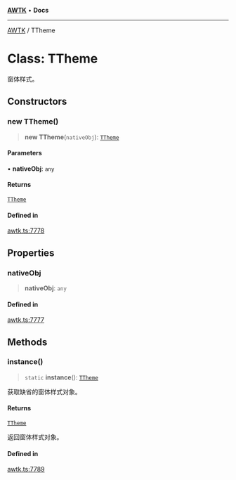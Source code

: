[**AWTK**](../README.md) • **Docs**

***

[AWTK](../globals.md) / TTheme

# Class: TTheme

窗体样式。

## Constructors

### new TTheme()

> **new TTheme**(`nativeObj`): [`TTheme`](TTheme.md)

#### Parameters

• **nativeObj**: `any`

#### Returns

[`TTheme`](TTheme.md)

#### Defined in

[awtk.ts:7778](https://github.com/zlgopen/awtk-binding/blob/f59cb588237dd9223284af0eed269ac285d66f8b/tools/code_gen/js/output/awtk.ts#L7778)

## Properties

### nativeObj

> **nativeObj**: `any`

#### Defined in

[awtk.ts:7777](https://github.com/zlgopen/awtk-binding/blob/f59cb588237dd9223284af0eed269ac285d66f8b/tools/code_gen/js/output/awtk.ts#L7777)

## Methods

### instance()

> `static` **instance**(): [`TTheme`](TTheme.md)

获取缺省的窗体样式对象。

#### Returns

[`TTheme`](TTheme.md)

返回窗体样式对象。

#### Defined in

[awtk.ts:7789](https://github.com/zlgopen/awtk-binding/blob/f59cb588237dd9223284af0eed269ac285d66f8b/tools/code_gen/js/output/awtk.ts#L7789)
